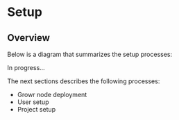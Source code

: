 # Setup

## Overview

Below is a diagram that summarizes the setup processes:

In progress...

The next sections describes the following processes:

- Growr node deployment
- User setup
- Project setup

<div style="page-break-after: always;"></div>
